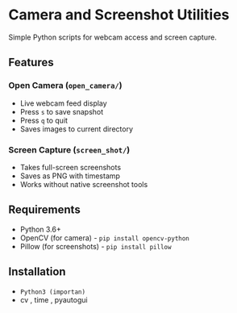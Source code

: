 # Camera and Screenshot Utilities

Simple Python scripts for webcam access and screen capture.

## Features

### Open Camera (`open_camera/`)
- Live webcam feed display
- Press `s` to save snapshot
- Press `q` to quit
- Saves images to current directory

### Screen Capture (`screen_shot/`)
- Takes full-screen screenshots
- Saves as PNG with timestamp
- Works without native screenshot tools

## Requirements

- Python 3.6+
- OpenCV (for camera) - `pip install opencv-python`
- Pillow (for screenshots) - `pip install pillow`

## Installation
- `Python3 (importan)`
- cv , time , pyautogui
